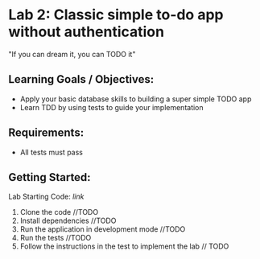 # Lab 2: Classic simple to-do app without authentication

"If you can dream it, you can TODO it"

## Learning Goals / Objectives:

* Apply your basic database skills to building a super simple TODO app
* Learn TDD by using tests to guide your implementation

## Requirements:

* All tests must pass

## Getting Started:

Lab Starting Code: _link_

1. Clone the code //TODO
2. Install dependencies //TODO
3. Run the application in development mode //TODO
4. Run the tests //TODO
5. Follow the instructions in the test to implement the lab // TODO
